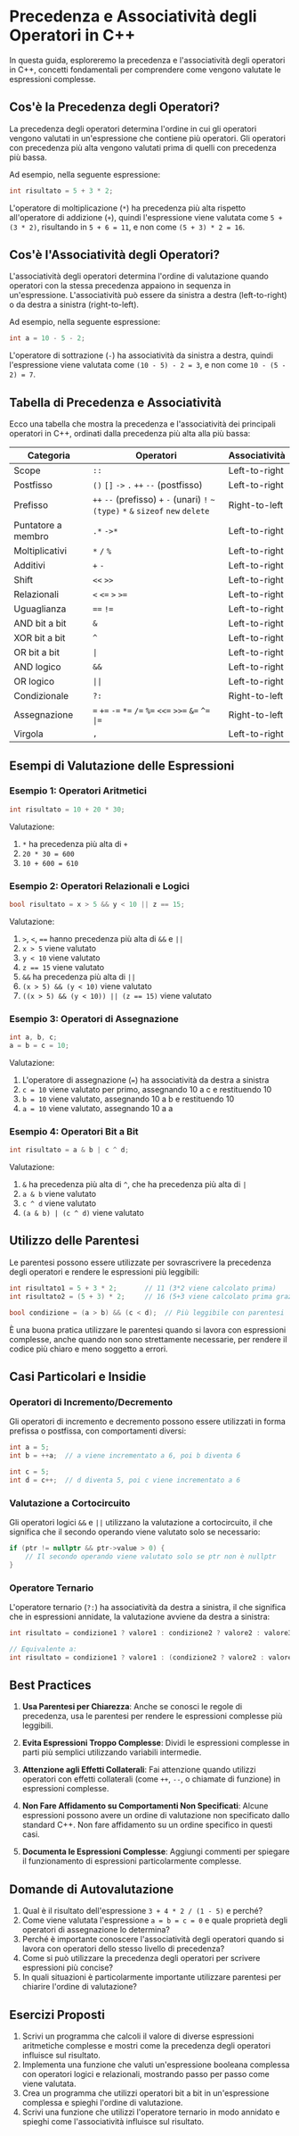 # Precedenza e Associatività degli Operatori in C++

In questa guida, esploreremo la precedenza e l'associatività degli operatori in C++, concetti fondamentali per comprendere come vengono valutate le espressioni complesse.

## Cos'è la Precedenza degli Operatori?

La precedenza degli operatori determina l'ordine in cui gli operatori vengono valutati in un'espressione che contiene più operatori. Gli operatori con precedenza più alta vengono valutati prima di quelli con precedenza più bassa.

Ad esempio, nella seguente espressione:

```cpp
int risultato = 5 + 3 * 2;
```

L'operatore di moltiplicazione (`*`) ha precedenza più alta rispetto all'operatore di addizione (`+`), quindi l'espressione viene valutata come `5 + (3 * 2)`, risultando in `5 + 6 = 11`, e non come `(5 + 3) * 2 = 16`.

## Cos'è l'Associatività degli Operatori?

L'associatività degli operatori determina l'ordine di valutazione quando operatori con la stessa precedenza appaiono in sequenza in un'espressione. L'associatività può essere da sinistra a destra (left-to-right) o da destra a sinistra (right-to-left).

Ad esempio, nella seguente espressione:

```cpp
int a = 10 - 5 - 2;
```

L'operatore di sottrazione (`-`) ha associatività da sinistra a destra, quindi l'espressione viene valutata come `(10 - 5) - 2 = 3`, e non come `10 - (5 - 2) = 7`.

## Tabella di Precedenza e Associatività

Ecco una tabella che mostra la precedenza e l'associatività dei principali operatori in C++, ordinati dalla precedenza più alta alla più bassa:

| Categoria | Operatori | Associatività |
|-----------|-----------|---------------|
| Scope | `::` | Left-to-right |
| Postfisso | `()` `[]` `->` `.` `++` `--` (postfisso) | Left-to-right |
| Prefisso | `++` `--` (prefisso) `+` `-` (unari) `!` `~` `(type)` `*` `&` `sizeof` `new` `delete` | Right-to-left |
| Puntatore a membro | `.*` `->*` | Left-to-right |
| Moltiplicativi | `*` `/` `%` | Left-to-right |
| Additivi | `+` `-` | Left-to-right |
| Shift | `<<` `>>` | Left-to-right |
| Relazionali | `<` `<=` `>` `>=` | Left-to-right |
| Uguaglianza | `==` `!=` | Left-to-right |
| AND bit a bit | `&` | Left-to-right |
| XOR bit a bit | `^` | Left-to-right |
| OR bit a bit | `\|` | Left-to-right |
| AND logico | `&&` | Left-to-right |
| OR logico | `\|\|` | Left-to-right |
| Condizionale | `?:` | Right-to-left |
| Assegnazione | `=` `+=` `-=` `*=` `/=` `%=` `<<=` `>>=` `&=` `^=` `\|=` | Right-to-left |
| Virgola | `,` | Left-to-right |

## Esempi di Valutazione delle Espressioni

### Esempio 1: Operatori Aritmetici

```cpp
int risultato = 10 + 20 * 30;
```

Valutazione:
1. `*` ha precedenza più alta di `+`
2. `20 * 30 = 600`
3. `10 + 600 = 610`

### Esempio 2: Operatori Relazionali e Logici

```cpp
bool risultato = x > 5 && y < 10 || z == 15;
```

Valutazione:
1. `>`, `<`, `==` hanno precedenza più alta di `&&` e `||`
2. `x > 5` viene valutato
3. `y < 10` viene valutato
4. `z == 15` viene valutato
5. `&&` ha precedenza più alta di `||`
6. `(x > 5) && (y < 10)` viene valutato
7. `((x > 5) && (y < 10)) || (z == 15)` viene valutato

### Esempio 3: Operatori di Assegnazione

```cpp
int a, b, c;
a = b = c = 10;
```

Valutazione:
1. L'operatore di assegnazione (`=`) ha associatività da destra a sinistra
2. `c = 10` viene valutato per primo, assegnando 10 a c e restituendo 10
3. `b = 10` viene valutato, assegnando 10 a b e restituendo 10
4. `a = 10` viene valutato, assegnando 10 a a

### Esempio 4: Operatori Bit a Bit

```cpp
int risultato = a & b | c ^ d;
```

Valutazione:
1. `&` ha precedenza più alta di `^`, che ha precedenza più alta di `|`
2. `a & b` viene valutato
3. `c ^ d` viene valutato
4. `(a & b) | (c ^ d)` viene valutato

## Utilizzo delle Parentesi

Le parentesi possono essere utilizzate per sovrascrivere la precedenza degli operatori e rendere le espressioni più leggibili:

```cpp
int risultato1 = 5 + 3 * 2;       // 11 (3*2 viene calcolato prima)
int risultato2 = (5 + 3) * 2;     // 16 (5+3 viene calcolato prima grazie alle parentesi)

bool condizione = (a > b) && (c < d);  // Più leggibile con parentesi
```

È una buona pratica utilizzare le parentesi quando si lavora con espressioni complesse, anche quando non sono strettamente necessarie, per rendere il codice più chiaro e meno soggetto a errori.

## Casi Particolari e Insidie

### Operatori di Incremento/Decremento

Gli operatori di incremento e decremento possono essere utilizzati in forma prefissa o postfissa, con comportamenti diversi:

```cpp
int a = 5;
int b = ++a;  // a viene incrementato a 6, poi b diventa 6

int c = 5;
int d = c++;  // d diventa 5, poi c viene incrementato a 6
```

### Valutazione a Cortocircuito

Gli operatori logici `&&` e `||` utilizzano la valutazione a cortocircuito, il che significa che il secondo operando viene valutato solo se necessario:

```cpp
if (ptr != nullptr && ptr->value > 0) {
    // Il secondo operando viene valutato solo se ptr non è nullptr
}
```

### Operatore Ternario

L'operatore ternario (`?:`) ha associatività da destra a sinistra, il che significa che in espressioni annidate, la valutazione avviene da destra a sinistra:

```cpp
int risultato = condizione1 ? valore1 : condizione2 ? valore2 : valore3;

// Equivalente a:
int risultato = condizione1 ? valore1 : (condizione2 ? valore2 : valore3);
```

## Best Practices

1. **Usa Parentesi per Chiarezza**: Anche se conosci le regole di precedenza, usa le parentesi per rendere le espressioni complesse più leggibili.

2. **Evita Espressioni Troppo Complesse**: Dividi le espressioni complesse in parti più semplici utilizzando variabili intermedie.

3. **Attenzione agli Effetti Collaterali**: Fai attenzione quando utilizzi operatori con effetti collaterali (come `++`, `--`, o chiamate di funzione) in espressioni complesse.

4. **Non Fare Affidamento su Comportamenti Non Specificati**: Alcune espressioni possono avere un ordine di valutazione non specificato dallo standard C++. Non fare affidamento su un ordine specifico in questi casi.

5. **Documenta le Espressioni Complesse**: Aggiungi commenti per spiegare il funzionamento di espressioni particolarmente complesse.

## Domande di Autovalutazione

1. Qual è il risultato dell'espressione `3 + 4 * 2 / (1 - 5)` e perché?
2. Come viene valutata l'espressione `a = b = c = 0` e quale proprietà degli operatori di assegnazione lo determina?
3. Perché è importante conoscere l'associatività degli operatori quando si lavora con operatori dello stesso livello di precedenza?
4. Come si può utilizzare la precedenza degli operatori per scrivere espressioni più concise?
5. In quali situazioni è particolarmente importante utilizzare parentesi per chiarire l'ordine di valutazione?

## Esercizi Proposti

1. Scrivi un programma che calcoli il valore di diverse espressioni aritmetiche complesse e mostri come la precedenza degli operatori influisce sul risultato.
2. Implementa una funzione che valuti un'espressione booleana complessa con operatori logici e relazionali, mostrando passo per passo come viene valutata.
3. Crea un programma che utilizzi operatori bit a bit in un'espressione complessa e spieghi l'ordine di valutazione.
4. Scrivi una funzione che utilizzi l'operatore ternario in modo annidato e spieghi come l'associatività influisce sul risultato.